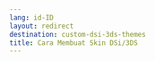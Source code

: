 ```yaml
---
lang: id-ID
layout: redirect
destination: custom-dsi-3ds-themes
title: Cara Membuat Skin DSi/3DS
---
```


